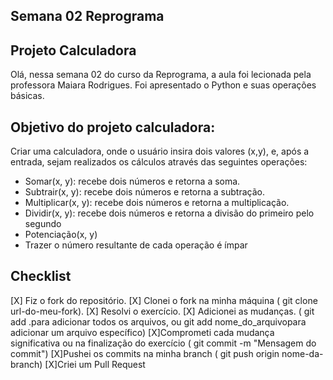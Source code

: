 ## Semana 02 Reprograma

## Projeto Calculadora

Olá, nessa semana 02 do curso da Reprograma, a aula foi lecionada pela professora Maiara Rodrigues. Foi apresentado o Python e suas operações básicas.

## Objetivo do projeto calculadora:

Criar uma calculadora, onde o usuário insira dois valores (x,y), e, após a entrada, sejam realizados os cálculos através das seguintes operações:

- Somar(x, y): recebe dois números e retorna a soma.
- Subtrair(x, y): recebe dois números e retorna a subtração.
- Multiplicar(x, y): recebe dois números e retorna a multiplicação.
- Dividir(x, y): recebe dois números e retorna a divisão do primeiro pelo segundo
- Potenciação(x, y)
- Trazer o número resultante de cada operação é ímpar

## Checklist
[X] Fiz o fork do repositório.
[X] Clonei o fork na minha máquina ( git clone url-do-meu-fork).
[X] Resolvi o exercício.
[X] Adicionei as mudanças. ( git add .para adicionar todos os arquivos, ou git add nome_do_arquivopara adicionar um arquivo específico)
[X]Comprometi cada mudança significativa ou na finalização do exercício ( git commit -m "Mensagem do commit")
[X]Pushei os commits na minha branch ( git push origin nome-da-branch)
[X]Criei um Pull Request